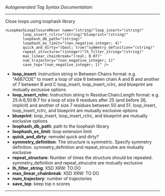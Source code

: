 _Autogenerated Tag Syntax Documentation:_

---
Close loops using loophash library

```
<LoopHashLoopClosureMover name="(string)"loop_insert="(string)"
        loop_insert_rclrc="(string)"blueprint="(string)"
        loophash_db_path="(string)"
        loophash_ex_limit="(non_negative_integer; 4)"
        quick_and_dirty="(bool; true)"symmetry_definition="(string)"
        repeat_structure="(integer)"lh_filter_string="(string)"
        max_linear_chainbreak="(real; 0.07)"
        num_trajectory="(non_negative_integer; 1)"
        save_top="(non_negative_integer; 1)" />
```

-   **loop_insert**: Instruction string in Between Chains format: e.g. "A6B7CDE" to insert a loop of size 6 between chain A and B and another of 7 between B and C loop_insert, loop_insert_rclrc, and blueprint are mutually exclusive options
-   **loop_insert_rclrc**: Instruction string in Residue:Chain:Length format: e.g. 25:A:6,50:B:7 for a loop of size 6 residues after 25 (and before 26, implicit) and another of size 7 residues between 50 and 51. loop_insert, loop_insert_rclrc, and blueprint are mutually exclusive options
-   **blueprint**: loop_insert, loop_insert_rclrc, and blueprint are mutually exclusive options
-   **loophash_db_path**: path to the loophash library
-   **loophash_ex_limit**: loop extension limit
-   **quick_and_dirty**: remodel quick and dirty?
-   **symmetry_definition**: The structure is symmetric. Specify symmetry definition. symmetry_definition and repeat_strucutre are mutually exclusive
-   **repeat_structure**: Number of times the structure should be repeated. symmetry_definition and repeat_strucutre are mutually exclusive
-   **lh_filter_string**: XSD XRW: TO DO
-   **max_linear_chainbreak**: XSD XRW: TO DO
-   **num_trajectory**: number of trajectories
-   **save_top**: keep top n scores

---
